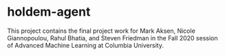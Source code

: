 # holdem-agent

This project contains the final project work for Mark Aksen, Nicole Giannopoulou, Rahul Bhatia, and Steven Friedman in the Fall 2020 session of Advanced Machine Learning at Columbia University.